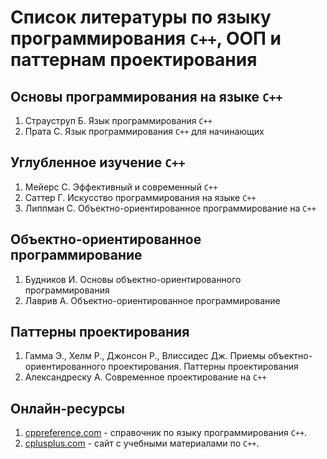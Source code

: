 # Список литературы по языку программирования `C++`, ООП и паттернам проектирования

## Основы программирования на языке `C++`

1. Страуструп Б. Язык программирования `C++`
2. Прата С. Язык программирования `C++` для начинающих

## Углубленное изучение `C++`

1. Мейерс С. Эффективный и современный `C++`
2. Саттер Г. Искусство программирования на языке `C++`
3. Липпман С. Объектно-ориентированное программирование на `C++`

## Объектно-ориентированное программирование

1. Будников И. Основы объектно-ориентированного программирования
2. Лаврив А. Объектно-ориентированное программирование

## Паттерны проектирования

1. Гамма Э., Хелм Р., Джонсон Р., Влиссидес Дж. Приемы объектно-ориентированного проектирования. Паттерны проектирования
2. Александреску А. Современное проектирование на `C++`

## Онлайн-ресурсы

1. [cppreference.com](http://en.cppreference.com/w/) - справочник по языку программирования `C++`.
2. [cplusplus.com](http://www.cplusplus.com/) - сайт с учебными материалами по `C++`.
